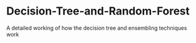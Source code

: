 # Decision-Tree-and-Random-Forest
A detailed working of how the decision tree and ensembling techniques work 

